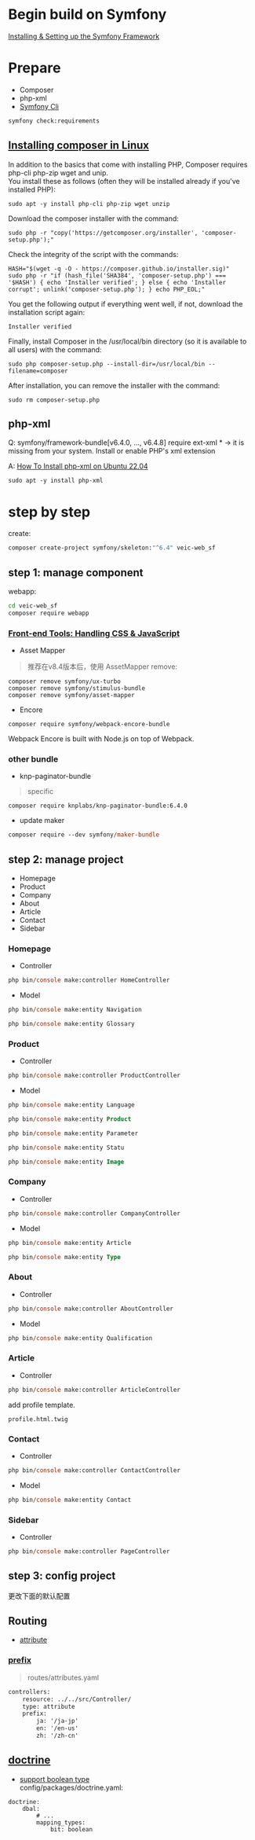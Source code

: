Begin build on Symfony
====
[Installing & Setting up the Symfony Framework](https://symfony.com/doc/6.4/setup.html)

# Prepare
- Composer
- php-xml
- [Symfony Cli](https://symfony.com/download)
```ps
symfony check:requirements
```

## [Installing composer in Linux](https://www.transip.eu/knowledgebase/entry/3300-installing-composer-in-linux/)
In addition to the basics that come with installing PHP, 
Composer requires php-cli php-zip wget and unip.    
You install these as follows (often they will be installed already if you've installed PHP):
```
sudo apt -y install php-cli php-zip wget unzip
```
Download the composer installer with the command:
```
sudo php -r "copy('https://getcomposer.org/installer', 'composer-setup.php');"
```
Check the integrity of the script with the commands:
```
HASH="$(wget -q -O - https://composer.github.io/installer.sig)"
sudo php -r "if (hash_file('SHA384', 'composer-setup.php') === '$HASH') { echo 'Installer verified'; } else { echo 'Installer corrupt'; unlink('composer-setup.php'); } echo PHP_EOL;"
```
You get the following output if everything went well, if not, download the installation script again:
```
Installer verified
```
Finally, install Composer in the /usr/local/bin directory (so it is available to all users) with the command:
```
sudo php composer-setup.php --install-dir=/usr/local/bin --filename=composer
```
After installation, you can remove the installer with the command:
```
sudo rm composer-setup.php
```

## php-xml
Q: symfony/framework-bundle[v6.4.0, ..., v6.4.8] require ext-xml * -> it is missing from your system. Install or enable PHP's xml extension

A: [How To Install php-xml on Ubuntu 22.04](https://installati.one/install-php-xml-ubuntu-22-04/)
```
sudo apt -y install php-xml
```


# step by step
create:
```bash
composer create-project symfony/skeleton:"^6.4" veic-web_sf
```

## step 1: manage component
webapp:
```bash
cd veic-web_sf
composer require webapp
```

### [Front-end Tools: Handling CSS & JavaScript](https://symfony.com/doc/6.4/frontend.html)
- Asset Mapper
> 推荐在v8.4版本后，使用 AssetMapper
remove:
```
composer remove symfony/ux-turbo
composer remove symfony/stimulus-bundle
composer remove symfony/asset-mapper
```

- Encore
```
composer require symfony/webpack-encore-bundle
```
Webpack Encore is built with Node.js on top of Webpack.


### other bundle
- knp-paginator-bundle
> specific
```
composer require knplabs/knp-paginator-bundle:6.4.0
```
- update maker
```ps
composer require --dev symfony/maker-bundle
```

## step 2: manage project
- Homepage
- Product
- Company
- About
- Article
- Contact
- Sidebar

### Homepage
- Controller
```ps
php bin/console make:controller HomeController
```
- Model
```ps
php bin/console make:entity Navigation
```

```ps
php bin/console make:entity Glossary
```

### Product
- Controller
```ps
php bin/console make:controller ProductController
```

- Model
```ps
php bin/console make:entity Language
```

```ps
php bin/console make:entity Product
```

```ps
php bin/console make:entity Parameter
```

```ps
php bin/console make:entity Statu
```

```ps
php bin/console make:entity Image
```

### Company
- Controller
```ps
php bin/console make:controller CompanyController
```

- Model
```ps
php bin/console make:entity Article
```

```ps
php bin/console make:entity Type
```


### About
- Controller
```ps
php bin/console make:controller AboutController
```

- Model
```ps
php bin/console make:entity Qualification
```

### Article
- Controller
```ps
php bin/console make:controller ArticleController
```

add profile template.
```
profile.html.twig
```

### Contact
- Controller
```ps
php bin/console make:controller ContactController
```

- Model
```ps
php bin/console make:entity Contact
```

### Sidebar
- Controller
```ps
php bin/console make:controller PageController
```


## step 3: config project
更改下面的默认配置

## Routing
- [attribute](https://symfony.com/doc/6.4/routing.html#creating-routes-as-attributes)
### [prefix](https://symfony.com/doc/6.4/routing.html#route-groups-and-prefixes)
> routes/attributes.yaml
```xml
controllers:
    resource: ../../src/Controller/
    type: attribute
    prefix:
        ja: '/ja-jp'
        en: '/en-us'
        zh: '/zh-cn'
```

## [doctrine](https://symfony.com/doc/6.4/doctrine.html)
- [support boolean type](https://stackoverflow.com/questions/9744629/doctrine2-workaround-for-mapping-mysql-bit-data-type)    
config/packages/doctrine.yaml:
```
doctrine:
    dbal:
        # ...
        mapping_types:
            bit: boolean
```
